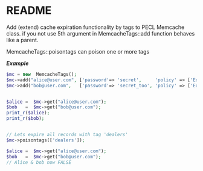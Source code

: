 
# README #

Add (extend) cache expiration functionality by tags to PECL Memcache class.
if you not use 5th argument in MemcacheTags::add  function behaves like a parent.

MemcacheTags::poisontags can poison one or more tags

***Example***

```php
$mc = new  MemcacheTags();
$mc->add("alice@user.com", ['password'=> 'secret',     'policy' => ['EditAllow', 'AddAllow']], false, 3000, ['managers', 'dealers']);
$mc->add("bob@user.com",   ['password'=> 'secret_too', 'policy' => ['EditAllow']],             false, 3000, ['dealers', 'smartusers']);


$alice =  $mc->get("alice@user.com");
$bob   =  $mc->get("bob@user.com");
print_r($alice);
print_r($bob);


// Lets expire all records with tag 'dealers'
$mc->poisontags(['dealers']);

$alice =  $mc->get("alice@user.com");
$bob   =  $mc->get("bob@user.com");
// Alice & bob now FALSE

```
